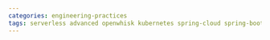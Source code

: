 ```yaml
---
categories: engineering-practices
tags: serverless advanced openwhisk kubernetes spring-cloud spring-boot
---
```

